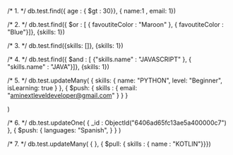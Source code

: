 /* 1. */ db.test.find({ age : { $gt : 30}}, { name:1 , email: 1})

/* 2. */ db.test.find({ $or : [ { favoutiteColor : "Maroon" }, { favoutiteColor : "Blue"}]}, {skills: 1})

/* 3. */ db.test.find({skills: []}, {skills: 1})

/* 4. */ db.test.find({ $and : [ {"skills.name" : "JAVASCRIPT" }, { "skills.name" : "JAVA"}]}, {skills: 1})

/* 5. */ db.test.updateMany(
    {
        skills: {
            name: "PYTHON", level: "Beginner", isLearning: true
        }
    },
    {
        $push: { skills : { email: "aminextleveldeveloper@gmail.com" } }
    }
    
)

/* 6. */ db.test.updateOne(
	{
    	    _id : ObjectId("6406ad65fc13ae5a400000c7")
        },
        { $push: {
              languages: "Spanish",
              }
        }
    )

/* 7. */ db.test.updateMany(
    { },
    { $pull: { skills : { name : "KOTLIN"}}})
